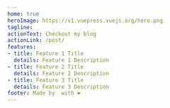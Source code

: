 ```yaml
---
home: true
heroImage: https://v1.vuepress.vuejs.org/hero.png
tagline:
actionText: Checkout my blog
actionLink: /post/
features:
- title: Feature 1 Title
  details: Feature 1 Description
- title: Feature 2 Title
  details: Feature 2 Description
- title: Feature 3 Title
  details: Feature 3 Description
footer: Made by  with ❤️
---
```


